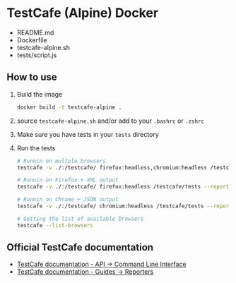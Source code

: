 # TestCafe (Alpine) Docker

- README.md
- Dockerfile
- testcafe-alpine.sh
- tests/script.js

## How to use

1. Build the image

    ```bash
    docker build -t testcafe-alpine .
    ```

2. source `testcafe-alpine.sh` and/or add to your `.bashrc` or `.zshrc`

3. Make sure you have tests in your `tests` directory

4. Run the tests

    ```bash
    # Runnin on multple browsers
    testcafe -v ./:/testcafe/ firefox:headless,chromium:headless /testcafe/tests

    # Runnin on Firefox + XML output
    testcafe -v ./:/testcafe/ firefox:headless /testcafe/tests --reporter spec,xunit:/testcafe/report.xml

    # Runnin on Chrome + JSON output
    testcafe -v ./:/testcafe/ chromium:headless /testcafe/tests --reporter spec,json:/testcafe/report.json
    ```

    ```bash
    # Getting the list of available browsers
    testcafe --list-browsers
    ```

## Official TestCafe documentation

- [TestCafe documentation - API → Command Line Interface](https://testcafe.io/documentation/402639/reference/command-line-interface)
- [TestCafe documentation - Guides → Reporters](https://testcafe.io/documentation/402825/guides/intermediate-guides/reporters)
